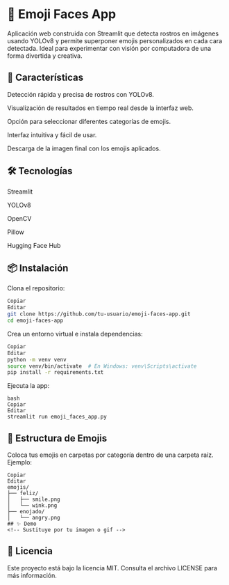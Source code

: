 # 🧠 Emoji Faces App
Aplicación web construida con Streamlit que detecta rostros en imágenes usando YOLOv8 y permite superponer emojis personalizados en cada cara detectada. Ideal para experimentar con visión por computadora de una forma divertida y creativa.

<!-- Puedes poner un gif o imagen aquí si tienes -->

## 🚀 Características
Detección rápida y precisa de rostros con YOLOv8.

Visualización de resultados en tiempo real desde la interfaz web.

Opción para seleccionar diferentes categorías de emojis.

Interfaz intuitiva y fácil de usar.

Descarga de la imagen final con los emojis aplicados.

## 🛠️ Tecnologías
Streamlit

YOLOv8

OpenCV

Pillow

Hugging Face Hub

## 📦 Instalación
Clona el repositorio:

```bash
Copiar
Editar
git clone https://github.com/tu-usuario/emoji-faces-app.git
cd emoji-faces-app
```

Crea un entorno virtual e instala dependencias:

```bash
Copiar
Editar
python -m venv venv
source venv/bin/activate  # En Windows: venv\Scripts\activate
pip install -r requirements.txt
```

Ejecuta la app:

```
bash
Copiar
Editar
streamlit run emoji_faces_app.py
```

## 📁 Estructura de Emojis
Coloca tus emojis en carpetas por categoría dentro de una carpeta raíz. Ejemplo:

```
Copiar
Editar
emojis/
├── feliz/
│   ├── smile.png
│   └── wink.png
├── enojado/
│   └── angry.png
## ✨ Demo
<!-- Sustituye por tu imagen o gif -->
```

## 📄 Licencia
Este proyecto está bajo la licencia MIT. Consulta el archivo LICENSE para más información.

